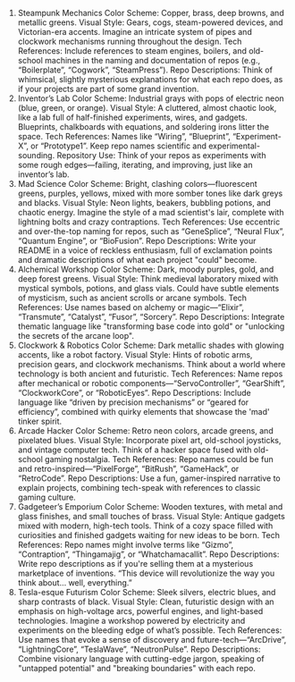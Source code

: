 1. Steampunk Mechanics
Color Scheme: Copper, brass, deep browns, and metallic greens.
Visual Style: Gears, cogs, steam-powered devices, and Victorian-era accents. Imagine an intricate system of pipes and clockwork mechanisms running throughout the design.
Tech References: Include references to steam engines, boilers, and old-school machines in the naming and documentation of repos (e.g., “Boilerplate”, “Cogwork”, “SteamPress”).
Repo Descriptions: Think of whimsical, slightly mysterious explanations for what each repo does, as if your projects are part of some grand invention.
2. Inventor’s Lab
Color Scheme: Industrial grays with pops of electric neon (blue, green, or orange).
Visual Style: A cluttered, almost chaotic look, like a lab full of half-finished experiments, wires, and gadgets. Blueprints, chalkboards with equations, and soldering irons litter the space.
Tech References: Names like “Wiring”, “Blueprint”, “Experiment-X”, or “Prototype1”. Keep repo names scientific and experimental-sounding.
Repository Use: Think of your repos as experiments with some rough edges—failing, iterating, and improving, just like an inventor’s lab.
3. Mad Science
Color Scheme: Bright, clashing colors—fluorescent greens, purples, yellows, mixed with more somber tones like dark greys and blacks.
Visual Style: Neon lights, beakers, bubbling potions, and chaotic energy. Imagine the style of a mad scientist's lair, complete with lightning bolts and crazy contraptions.
Tech References: Use eccentric and over-the-top naming for repos, such as “GeneSplice”, “Neural Flux”, “Quantum Engine”, or “BioFusion”.
Repo Descriptions: Write your README in a voice of reckless enthusiasm, full of exclamation points and dramatic descriptions of what each project "could" become.
4. Alchemical Workshop
Color Scheme: Dark, moody purples, gold, and deep forest greens.
Visual Style: Think medieval laboratory mixed with mystical symbols, potions, and glass vials. Could have subtle elements of mysticism, such as ancient scrolls or arcane symbols.
Tech References: Use names based on alchemy or magic—“Elixir”, “Transmute”, “Catalyst”, “Fusor”, “Sorcery”.
Repo Descriptions: Integrate thematic language like "transforming base code into gold" or "unlocking the secrets of the arcane loop".
5. Clockwork & Robotics
Color Scheme: Dark metallic shades with glowing accents, like a robot factory.
Visual Style: Hints of robotic arms, precision gears, and clockwork mechanisms. Think about a world where technology is both ancient and futuristic.
Tech References: Name repos after mechanical or robotic components—“ServoController”, “GearShift”, “ClockworkCore”, or “RoboticEyes”.
Repo Descriptions: Include language like “driven by precision mechanisms” or “geared for efficiency”, combined with quirky elements that showcase the 'mad' tinker spirit.
6. Arcade Hacker
Color Scheme: Retro neon colors, arcade greens, and pixelated blues.
Visual Style: Incorporate pixel art, old-school joysticks, and vintage computer tech. Think of a hacker space fused with old-school gaming nostalgia.
Tech References: Repo names could be fun and retro-inspired—“PixelForge”, “BitRush”, “GameHack”, or “RetroCode”.
Repo Descriptions: Use a fun, gamer-inspired narrative to explain projects, combining tech-speak with references to classic gaming culture.
7. Gadgeteer’s Emporium
Color Scheme: Wooden textures, with metal and glass finishes, and small touches of brass.
Visual Style: Antique gadgets mixed with modern, high-tech tools. Think of a cozy space filled with curiosities and finished gadgets waiting for new ideas to be born.
Tech References: Repo names might involve terms like “Gizmo”, “Contraption”, “Thingamajig”, or “Whatchamacallit”.
Repo Descriptions: Write repo descriptions as if you're selling them at a mysterious marketplace of inventions. “This device will revolutionize the way you think about… well, everything.”
8. Tesla-esque Futurism
Color Scheme: Sleek silvers, electric blues, and sharp contrasts of black.
Visual Style: Clean, futuristic design with an emphasis on high-voltage arcs, powerful engines, and light-based technologies. Imagine a workshop powered by electricity and experiments on the bleeding edge of what’s possible.
Tech References: Use names that evoke a sense of discovery and future-tech—“ArcDrive”, “LightningCore”, “TeslaWave”, “NeutronPulse”.
Repo Descriptions: Combine visionary language with cutting-edge jargon, speaking of "untapped potential" and "breaking boundaries" with each repo.

